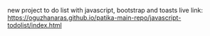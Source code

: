 new project to do list with javascript, bootstrap and toasts
live link: https://oguzhanaras.github.io/patika-main-repo/javascript-todolist/index.html
